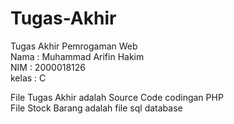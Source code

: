 # Tugas-Akhir
Tugas Akhir Pemrogaman Web <br />
Nama : Muhammad Arifin Hakim <br />
NIM : 2000018126 <br />
kelas : C <br />

File Tugas Akhir adalah Source Code codingan PHP <br />
File Stock Barang adalah file sql database <br />
